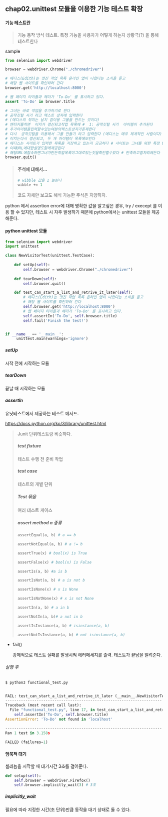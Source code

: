 ## chap02.unittest 모듈을 이용한 기능 테스트 확장

#### 기능 테스트란

>  기능 동작 방식 테스트. 특정 기능을 사용자가 어떻게 하는지 상황극(?) 을 통해 테스트한다

sample 

```python
from selenium import webdriver

browser = webdriver.Chrome("./chromedriver")

# 에디스(Edith)는 멋진 작업 목록 온라인 앱이 나왔다는 소식을 듣고 
# 해당 웹 사이트를 확인하러 간다
browser.get('http://localhost:8000')

# 웹 페이지 타이틀과 헤더가 'To-Do' 를 표시하고 있다.
assert 'To-Do' in browser.title

# 그녀는 바로 작업을 추가하기로 한다
# 공작깃털 사기 라고 텍스트 상자에 입력한다
# (에디스의 취미는 날치 잡이용 그물을 만드는 것이다)
# 엔터키를치면  이지가 갱신되고작업 목록에 #  1: 공작깃털 사기  아이템이 추가된다
# 추가아이템을입력할수있는여분의텍스트상자가존재한다
# 다시  공작깃털을 이용해서 그물 만들기 라고 입력한다 (에디스는 매우 체계적인 사람이다)
# 이지는다시 갱신되고, 두 개 아이템이 목록에보인다
# 에디스는 사이트가 입력한 목록을 저장하고 있는지 궁금하다 # 사이트는 그녀를 위한 특정 URL을 생성해준다
# 이때URL에대한설명도함께제공된다
# 해당URL에접속하면그녀가만든작업목록이그대로있는것을확인할수있다 # 만족하고잠자리에든다
browser.quit()

```

> #### 주석에 대해서...
>
> ```python
> # wibble 값을 1 늘린다 
> wibble += 1
> ```
>
> 코드 자체만 보고도 해석 가능한 주석은 지양하자.



python 에서 assertion error에 대해 명확한 값을 알고싶은 경우, try / execept 를 이용 할 수 있지만, 테스트 시 자주 발생하기 때문에 python에서는 unittest 모듈을 제공해준다.

#### python unittest 모듈

```python
from selenium import webdriver
import unittest

class NewVisitorTest(unittest.TestCase):
    
    def setUp(self):
        self.browser = webdriver.Chrome("./chromedriver")
    
    def tearDown(self):
        self.browser.quit()

    def test_can_start_a_list_and_retrive_it_later(self):
        # 에디스(Edith)는 멋진 작업 목록 온라인 앱이 나왔다는 소식을 듣고 
        # 해당 웹 사이트를 확인하러 간다
        self.browser.get('http://localhost:8000')
        # 웹 페이지 타이틀과 헤더가 'To-Do' 를 표시하고 있다.
        self.assertIn('To-Do', self.browser.title)
        self.fail('Finish the test!')


if __name__ == '__main__':
     unittest.main(warnings='ignore') 

```

##### setUp

시작 전에 시작하는 모듈

##### tearDown

끝날 때 시작하는 모듈

##### assertIn

유닛테스트에서 제공하는 테스트 메서드.

https://docs.python.org/ko/3/library/unittest.html

> Junit 단위테스트랑 비슷하다.
>
> ##### test fixture
>
> 테스트 수행 전 준비 작업
>
> ##### test case
>
> 테스트의 개별 단위
>
> ##### Test 묶음
>
> 여러 테스트 케이스 
>
> ##### assert method a 종류
>
> ```python
> assertEqual(a, b) # a == b
> 
> assertNotEqual(a, b) # a != b
> 
> assertTrue(x) # bool(x) is True
> 
> assertFalse(x) # bool(x) is False
> 
> assertIs(a, b) #a is b
> 
> assertIsNot(a, b) # a is not b
> 
> assertIsNone(x) # x is None
> 
> assertIsNotNone(x) # x is not None
> 
> assertIn(a, b) # a in b
> 
> assertNotIn(a, b)# a not in b
> 
> assertIsInstance(a, b) # isinstance(a, b)
> 
> assertNotIsInstance(a, b) # not isinstance(a, b)
> ```

- fail()

  강제적으로 테스트 실패를 발생시켜 에러메세지를 출력. 테스트가 끝남을 알려준다.

###### 실행 후 

```python
$ python3 functional_test.py
```

```python

FAIL: test_can_start_a_list_and_retrive_it_later (__main__.NewVisitorTest)
----------------------------------------------------------------------
Traceback (most recent call last):
  File "functional_test.py", line 17, in test_can_start_a_list_and_retrive_it_later
    self.assertIn('To-Do', self.browser.title)
AssertionError: 'To-Do' not found in 'localhost'

----------------------------------------------------------------------
Ran 1 test in 3.158s

FAILED (failures=1)
```



#### 암묵적 대기 

셀레늄을 시작할 때 대기시간 3초를 걸어준다.

```python
def setup(self):
	self.browser = webdriver.Firefox() 
    self.browser.implicitly_wait(3) # 3초
```

##### implicitly_wait

필요에 따라 지정한 시간(초 단위)만큼 동작을 대기 상태로 둘 수 있다. 

